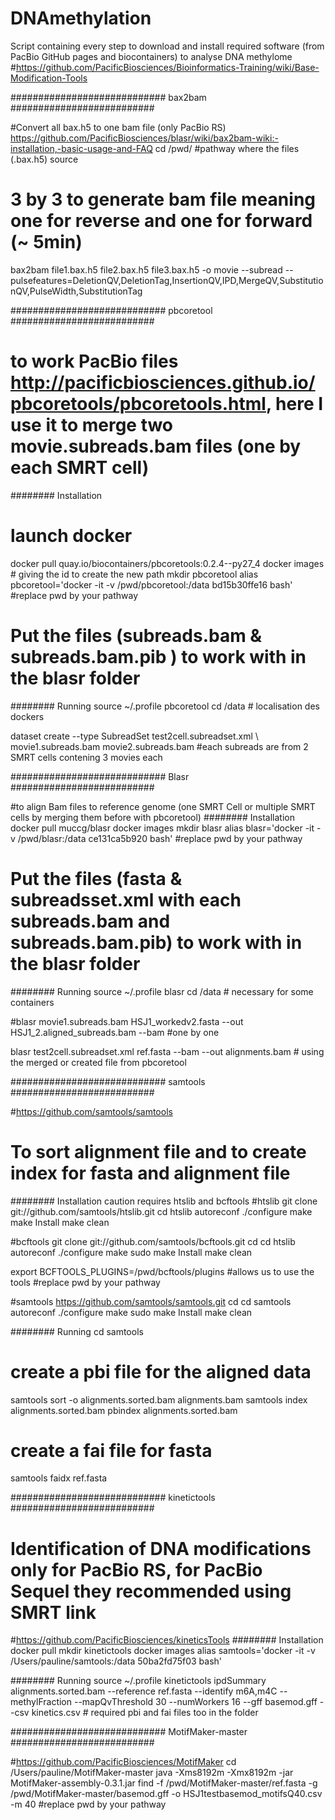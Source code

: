 # DNAmethylation
Script containing every step to download and install required software (from PacBio GitHub pages and biocontainers) to analyse DNA methylome 
#https://github.com/PacificBiosciences/Bioinformatics-Training/wiki/Base-Modification-Tools


############################ bax2bam ##########################

#Convert all bax.h5 to one bam file (only PacBio RS) https://github.com/PacificBiosciences/blasr/wiki/bax2bam-wiki:-installation,-basic-usage-and-FAQ
cd /pwd/ #pathway where the files (.bax.h5) source

# 3 by 3 to generate bam file meaning one for reverse and one for forward (~ 5min)
bax2bam file1.bax.h5 file2.bax.h5 file3.bax.h5 -o movie --subread --pulsefeatures=DeletionQV,DeletionTag,InsertionQV,IPD,MergeQV,SubstitutionQV,PulseWidth,SubstitutionTag



############################ pbcoretool ##########################

# to work PacBio files http://pacificbiosciences.github.io/pbcoretools/pbcoretools.html, here I use it to merge two movie.subreads.bam files (one by each SMRT cell)

######## Installation
# launch docker
docker pull quay.io/biocontainers/pbcoretools:0.2.4--py27_4
docker images # giving the id to create the new path
mkdir pbcoretool
alias pbcoretool='docker -it -v /pwd/pbcoretool:/data bd15b30ffe16 bash' #replace pwd by your pathway

# Put the files (subreads.bam & subreads.bam.pib ) to work with in the blasr folder 

######## Running
source ~/.profile
pbcoretool
cd /data  # localisation des dockers

dataset create --type SubreadSet test2cell.subreadset.xml \ movie1.subreads.bam movie2.subreads.bam #each subreads are from 2 SMRT cells contening 3 movies each



############################ Blasr ########################## 

#to align Bam files to reference genome (one SMRT Cell or multiple SMRT cells by merging them before with pbcoretool)
######## Installation
docker pull muccg/blasr
docker images
mkdir blasr
alias blasr='docker -it -v /pwd/blasr:/data ce131ca5b920 bash' #replace pwd by your pathway

# Put the files (fasta & subreadsset.xml with each subreads.bam and subreads.bam.pib) to work with in the blasr folder

######## Running
source ~/.profile
blasr
cd /data  # necessary for some containers


#blasr movie1.subreads.bam HSJ1_workedv2.fasta --out HSJ1_2.aligned_subreads.bam --bam #one by one

blasr test2cell.subreadset.xml ref.fasta --bam --out alignments.bam  # using the merged or created file from pbcoretool



############################ samtools ##########################  

#https://github.com/samtools/samtools
# To sort alignment file and to create index for fasta and alignment file

######## Installation caution requires htslib and bcftools
#htslib
git clone git://github.com/samtools/htslib.git
cd htslib
autoreconf
./configure
make
make Install
make clean

#bcftools
git clone git://github.com/samtools/bcftools.git
cd
cd htslib
autoreconf
./configure
make
sudo make Install
make clean

export BCFTOOLS_PLUGINS=/pwd/bcftools/plugins #allows us to use the tools #replace pwd by your pathway

#samtools https://github.com/samtools/samtools.git
cd
cd samtools
autoreconf
./configure
make
sudo make Install
make clean

######## Running
cd samtools
# create a pbi file for the aligned data
samtools sort -o alignments.sorted.bam alignments.bam
samtools index  alignments.sorted.bam
pbindex alignments.sorted.bam

# create a fai file for fasta
samtools faidx ref.fasta

############################ kinetictools ########################## 

# Identification of DNA modifications only for PacBio RS, for PacBio Sequel they recommended using SMRT link
#https://github.com/PacificBiosciences/kineticsTools
######## Installation
docker pull 
mkdir kinetictools
docker images
alias samtools='docker -it -v /Users/pauline/samtools:/data 50ba2fd75f03 bash'


######## Running
source ~/.profile
kinetictools
ipdSummary alignments.sorted.bam --reference ref.fasta --identify m6A,m4C --methylFraction --mapQvThreshold 30 --numWorkers 16 --gff basemod.gff  --csv kinetics.csv # required pbi and fai files too in the folder



############################ MotifMaker-master  ##########################

#https://github.com/PacificBiosciences/MotifMaker
cd /Users/pauline/MotifMaker-master
java -Xms8192m -Xmx8192m -jar MotifMaker-assembly-0.3.1.jar find -f /pwd/MotifMaker-master/ref.fasta  -g /pwd/MotifMaker-master/basemod.gff  -o HSJ1testbasemod_motifsQ40.csv -m 40 #replace pwd by your pathway
